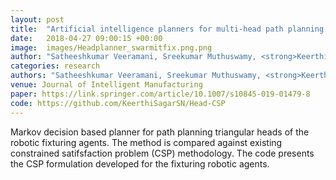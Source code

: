 ```yaml
---
layout: post
title:  "Artificial intelligence planners for multi-head path planning of SwarmItFIX agents"
date:   2018-04-27 09:00:15 +00:00
image:  images/Headplanner_swarmitfix.png.png
author: "Satheeshkumar Veeramani, Sreekumar Muthuswamy, <strong>Keerthi Sagar</strong> & Matteo Zoppi"
categories: research
authors: "Satheeshkumar Veeramani, Sreekumar Muthuswamy, <strong>Keerthi Sagar</strong> & Matteo Zoppi "
venue: Journal of Intelligent Manufacturing
paper: https://link.springer.com/article/10.1007/s10845-019-01479-8
code: https://github.com/KeerthiSagarSN/Head-CSP
---
```

Markov decision based planner for path planning triangular heads of the robotic fixturing agents. The method is compared against existing constrained satifsfaction problem (CSP) methodology. The code presents the CSP formulation developed for the fixturing robotic agents. 
